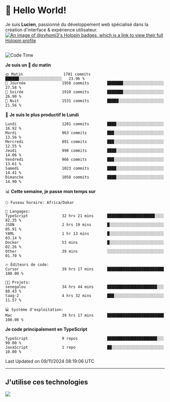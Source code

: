 # 👋 Hello World!

Je suis **Lucien**, passionné du développement web spécialisé dans la création d'interface & expérience utilisateur.
[![An image of @xyhomi3's Holopin badges, which is a link to view their full Holopin profile](https://holopin.me/xyhomi3)](https://holopin.io/@xyhomi3)

##

<!--START_SECTION:waka-->
![Code Time](http://img.shields.io/badge/Code%20Time-2%2C505%20hrs%2022%20mins-blue)

**Je suis un 🐤 du matin** 

```text
🌞 Matin                  1701 commits        ██████░░░░░░░░░░░░░░░░░░░   23.96 % 
🌆 Journée                1958 commits        ███████░░░░░░░░░░░░░░░░░░   27.58 % 
🌃 Soirée                 1910 commits        ███████░░░░░░░░░░░░░░░░░░   26.90 % 
🌙 Nuit                   1531 commits        █████░░░░░░░░░░░░░░░░░░░░   21.56 % 
```
📅 **Je suis le plus productif le Lundi** 

```text
Lundi                    1201 commits        ████░░░░░░░░░░░░░░░░░░░░░   16.92 % 
Mardi                    963 commits         ███░░░░░░░░░░░░░░░░░░░░░░   13.56 % 
Mercredi                 891 commits         ███░░░░░░░░░░░░░░░░░░░░░░   12.55 % 
Jeudi                    998 commits         ████░░░░░░░░░░░░░░░░░░░░░   14.06 % 
Vendredi                 966 commits         ███░░░░░░░░░░░░░░░░░░░░░░   13.61 % 
Samedi                   1023 commits        ████░░░░░░░░░░░░░░░░░░░░░   14.41 % 
Dimanche                 1058 commits        ████░░░░░░░░░░░░░░░░░░░░░   14.90 % 
```


📊 **Cette semaine, je passe mon temps sur** 

```text
🕑︎ Fuseau horaire: Africa/Dakar

💬 Langages: 
TypeScript               32 hrs 21 mins      █████████████████████░░░░   82.35 % 
JSON                     2 hrs 19 mins       █░░░░░░░░░░░░░░░░░░░░░░░░   05.91 % 
YAML                     1 hr 13 mins        █░░░░░░░░░░░░░░░░░░░░░░░░   03.14 % 
Docker                   53 mins             █░░░░░░░░░░░░░░░░░░░░░░░░   02.26 % 
Other                    39 mins             ░░░░░░░░░░░░░░░░░░░░░░░░░   01.70 % 

🔥 Éditeurs de code: 
Cursor                   39 hrs 17 mins      █████████████████████████   100.00 % 

🐱‍💻 Projets: 
senegalou                34 hrs 44 mins      ██████████████████████░░░   88.43 % 
taag-2                   4 hrs 32 mins       ███░░░░░░░░░░░░░░░░░░░░░░   11.57 % 

💻 Système d'exploitation: 
Mac                      39 hrs 17 mins      █████████████████████████   100.00 % 
```

**Je code principalement en TypeScript** 

```text
TypeScript               9 repos             ██████████████████████░░░   90.00 % 
JavaScript               1 repo              ██░░░░░░░░░░░░░░░░░░░░░░░   10.00 % 
```




 Last Updated on 09/11/2024 08:19:06 UTC
<!--END_SECTION:waka-->
---

## J'utilise ces technologies

<p align="left">
  <a href="https://skillicons.dev">
    <img src="https://skillicons.dev/icons?i=ts,js,md,scss,tailwind,react,docker,express,astro,vite,nextjs,vercel,figma,ableton" />
  </a>
</p>

